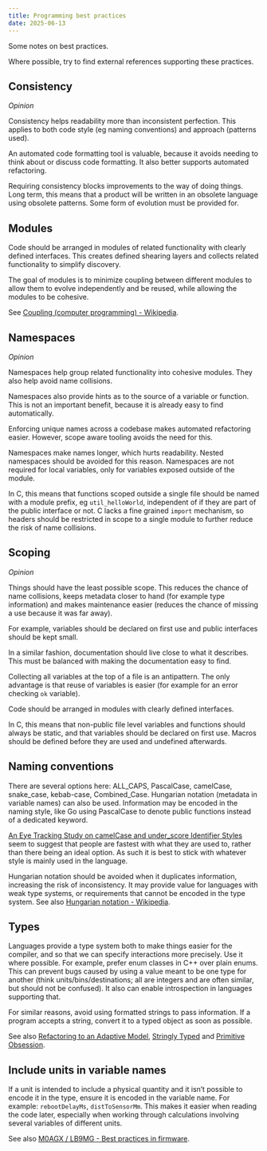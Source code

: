 ```yaml
---
title: Programming best practices
date: 2025-06-13
---
```


Some notes on best practices.

Where possible, try to find external references supporting these practices.

## Consistency

*Opinion*

Consistency helps readability more than inconsistent perfection. This applies to both code style (eg naming conventions) and approach (patterns used).

An automated code formatting tool is valuable, because it avoids needing to think about or discuss code formatting. It also better supports automated refactoring.

Requiring consistency blocks improvements to the way of doing things. Long term, this means that a product will be written in an obsolete language using obsolete patterns. Some form of evolution must be provided for.

## Modules

Code should be arranged in modules of related functionality with clearly defined interfaces. This creates defined shearing layers and collects related functionality to simplify discovery.

The goal of modules is to minimize coupling between different modules to allow them to evolve independently and be reused, while allowing the modules to be cohesive.

See [Coupling (computer programming) - Wikipedia](https://en.wikipedia.org/wiki/Coupling_(computer_programming)).

## Namespaces

*Opinion*

Namespaces help group related functionality into cohesive modules. They also help avoid name collisions.

Namespaces also provide hints as to the source of a variable or function. This is not an important benefit, because it is already easy to find automatically.

Enforcing unique names across a codebase makes automated refactoring easier. However, scope aware tooling avoids the need for this.

Namespaces make names longer, which hurts readability. Nested namespaces should be avoided for this reason. Namespaces are not required for local variables, only for variables exposed outside of the module.

In C, this means that functions scoped outside a single file should be named with a module prefix, eg `util_helloWorld`, independent of if they are part of the public interface or not. C lacks a fine grained `import` mechanism, so headers should be restricted in scope to a single module to further reduce the risk of name collisions.

## Scoping

*Opinion*

Things should have the least possible scope. This reduces the chance of name collisions, keeps metadata closer to hand (for example type information) and makes maintenance easier (reduces the chance of missing a use because it was far away).

For example, variables should be declared on first use and public interfaces should be kept small.

In a similar fashion, documentation should live close to what it describes. This must be balanced with making the documentation easy to find.

Collecting all variables at the top of a file is an antipattern. The only advantage is that reuse of variables is easier (for example for an error checking `ok` variable).

Code should be arranged in modules with clearly defined interfaces.

In C, this means that non-public file level variables and functions should always be static, and that variables should be declared on first use. Macros should be defined before they are used and undefined afterwards.

## Naming conventions

There are several options here: ALL\_CAPS, PascalCase, camelCase, snake\_case, kebab-case, Combined\_Case. Hungarian notation (metadata in variable names) can also be used. Information may be encoded in the naming style, like Go using PascalCase to denote public functions instead of a dedicated keyword.

[An Eye Tracking Study on camelCase and under\_score Identifier Styles](https://ieeexplore.ieee.org/document/5521745) seem to suggest that people are fastest with what they are used to, rather than there being an ideal option. As such it is best to stick with whatever style is mainly used in the language. 

Hungarian notation should be avoided when it duplicates information, increasing the risk of inconsistency. It may provide value for languages with weak type systems, or requirements that cannot be encoded in the type system. See also [Hungarian notation - Wikipedia](https://en.wikipedia.org/wiki/Hungarian_notation#Disadvantages).

## Types

Languages provide a type system both to make things easier for the compiler, and so that we can specify interactions more precisely. Use it where possible. For example, prefer enum classes in C++ over plain enums. This can prevent bugs caused by using a value meant to be one type for another (think units/bins/destinations; all are integers and are often similar, but should not be confused). It also can enable introspection in languages supporting that.

For similar reasons, avoid using formatted strings to pass information. If a program accepts a string, convert it to a typed object as soon as possible.

See also [Refactoring to an Adaptive Model](https://www.martinfowler.com/articles/refactoring-adaptive-model.html#RemovePrimitiveObsession), [Stringly Typed](https://wiki.c2.com/?StringlyTyped) and [Primitive Obsession](https://wiki.c2.com/?PrimitiveObsession).

## Include units in variable names

If a unit is intended to include a physical quantity and it isn’t possible to encode it in the type, ensure it is encoded in the variable name. For example: `rebootDelayMs`, `distToSensorMm`. This makes it easier when reading the code later, especially when working through calculations involving several variables of different units.

See also [M0AGX / LB9MG - Best practices in firmware](https://m0agx.eu/best-practices-in-firmware.html).

